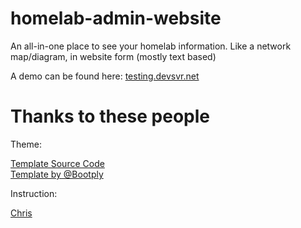 # homelab-admin-website
An all-in-one place to see your homelab information. Like a network map/diagram, in website form (mostly text based)

A demo can be found here: [testing.devsvr.net](http://testing.devsvr.net)


# Thanks to these people
Theme:

[Template Source Code](http://www.bootply.com/90113)  
[Template by @Bootply](http://bootply.com/templates)


Instruction:

[Chris](https://github.com/chirsch)
